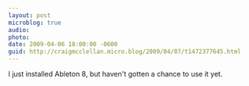 ```yaml
---
layout: post
microblog: true
audio: 
photo: 
date: 2009-04-06 18:00:00 -0600
guid: http://craigmcclellan.micro.blog/2009/04/07/t1472377645.html
---
```

I just installed Ableton 8, but haven't gotten a chance to use it yet.

